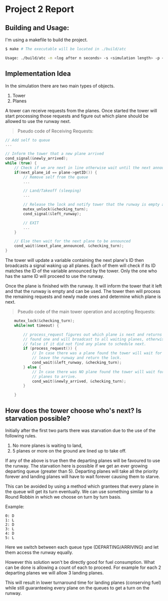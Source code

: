 # Project 2 Report

## Building and Usage:

I'm using a makefile to build the project.

```bash
$ make # The executable will be located in ./build/atc
```

```bash
Usage: ./build/atc -n <log after n seconds> -s <simulation length> -p <probability>
```

## Implementation Idea

In the simulation there are two main types of objects.

1. Tower
2. Planes

A tower can receive requests from the planes. Once started the tower will start
processing those requests and figure out which plane should be allowed to use
the runway next.

> Pseudo code of Receiving Requests:

```cpp
// Add self to queue
...

// Inform the tower that a new plane arrived
cond_signal(&newly_arrived);
while (true) {
    // Check if we are next in line otherwise wait until the next announcement
    if(next_plane_id == plane->getID()) {
        // Remove self from the queue
        ...

        // Land/Takeoff (sleeping)
        ...

        // Release the lock and notify tower that the runway is empty again
        mutex_unlock(&checking_turn);
        cond_signal(&left_runway);

        // EXIT
        ...
    }

    // Else then wait for the next plane to be announced
    cond_wait(&next_plane_announced, &checking_turn);
}
```



The tower will update a variable containing the next plane's ID then broadcasts a
signal waking up all planes. Each of them will check if its ID matches the ID of
the variable announced by the tower. Only the one who has the same ID will
proceed to use the runway.

Once the plane is finished with the runway. It will inform the tower that it left
and that the runway is empty and can be used. The tower then will process the
remaining requests and newly made ones and determine which plane is next.

> Pseudo code of the main tower operation and accepting Requests:

```cpp
    mutex_lock(&checking_turn);
    while(not timeout) {

        // process_request figures out which plane is next and returns true if it
        // found one and will broadcast to all waiting planes, otherwise returns
        // false if it did not find any plane to schedule next.
        if (process_request()) {
            // In case there was a plane found the tower will wait for it to
            // leave the runway and return the lock.
            cond_wait(&left_runway, &checking_turn);
        } else {
            // In case there was NO plane found the tower will wait for new
            // planes to arrive.
            cond_wait(&newly_arrived, &checking_turn);
        }

    }
```

## How does the tower choose who's next? Is starvation possible?

Initially after the first two parts there was starvation due to the use of the
following rules.

1. No more planes is waiting to land,
2. 5 planes or more on the ground are lined up to take off.

If any of the above is true then the departing planes will be favoured to use the
runway. The starvation here is possible if we get an ever growing departing
queue (greater than 5). Departing planes will take all the priority forever and landing planes
will have to wait forever causing them to starve.

This can be avoided by using a method which grantees that every plane in the
queue will get its turn eventually. We can use something similar to a Round
Robbin in which we choose on turn by turn basis.

Example:

```
0: D
1: L
2: D
3: L
4: D
5: L
```

Here we switch between each queue type (DEPARTING/ARRIVING) and let them access
the runway equally.

However this solution won't be directly good for fuel consumption. What can be
done is allowing a count of each to proceed. For example for each 2 departing
planes we will allow 3 landing planes.

This will result in lower turnaround time for landing planes (conserving fuel)
while still guaranteeing every plane on the queues to get a turn on the runway.
